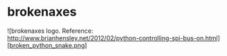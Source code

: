 # brokenaxes

![brokenaxes logo. Reference: http://www.brianhensley.net/2012/02/python-controlling-spi-bus-on.html][broken_python_snake.png]
